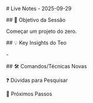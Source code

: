 \# Live Notes - 2025-09-29



\## 🎯 Objetivo da Sessão



Começar um projeto do zero.



\## 💡 Key Insights do Teo

\- 



\## 🛠️ Comandos/Técnicas Novas









❓ Dúvidas para Pesquisar









🚀 Próximos Passos



